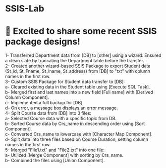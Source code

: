 # SSIS-Lab
<h1>🚀 Excited to share some recent SSIS package designs!</h1>
1- Transferred Department data from [DB] to [other] using a wizard. Ensured a clean slate by truncating the Department table before the transfer.<br />
2- Created another wizard-based SSIS Package to export Student data (St_id, St_Fname, St_lname, St_address) from [DB] to "txt" with column names in the first row.<br />
3- Custom SSIS Package for Student data transfer to [DB]:<br />
a- Cleared existing data in the Student table using [Execute SQL Task].<br />
b- Merged first and last names into a new field [Full name] with [Derived Column Component].<br />
c- Implemented a full backup for [DB].<br />
d- On error, a message box displays an error message.<br />
4- Split Course data from [DB] into 3 files:<br />
a- Selected Course data with a specific topic from DB.<br />
b- Sorted Course data by Crs_name in descending order using [Sort Component].<br />
c- Converted Crs_name to lowercase with [Character Map Component].<br />
d- Split data into three files based on Course Duration, setting column names in the first row.<br />
5- Merged "File1.txt" and "File2.txt" into one file:<br />
a- Utilized [Merge Component] with sorting by Crs_name.<br />
b- Combined the files using [Union Component].<br />
